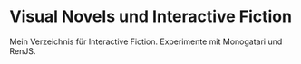 # Visual Novels und Interactive Fiction

Mein Verzeichnis für Interactive Fiction. Experimente mit Monogatari und RenJS.
